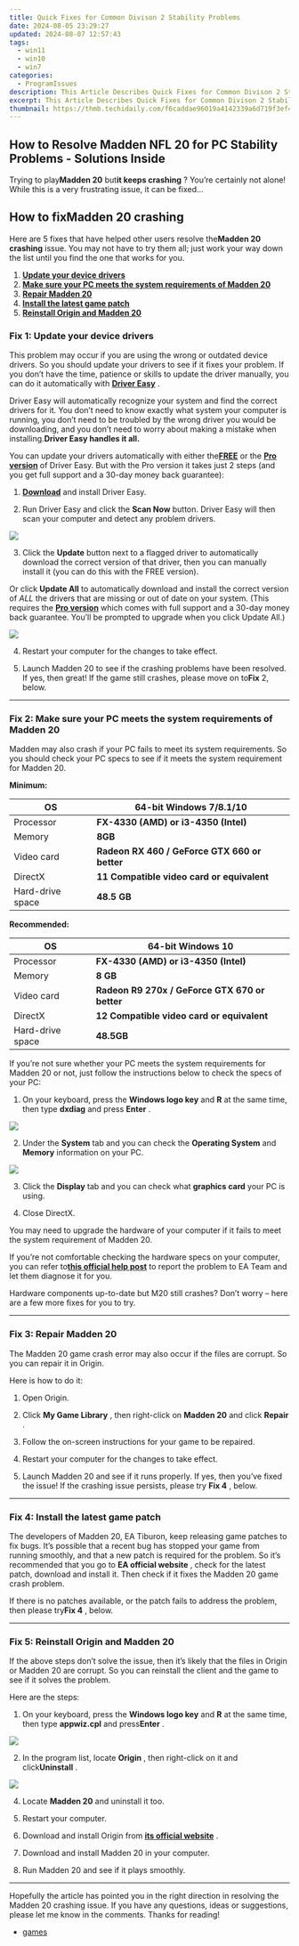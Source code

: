 ```yaml
---
title: Quick Fixes for Common Divison 2 Stability Problems
date: 2024-08-05 23:29:27
updated: 2024-08-07 12:57:43
tags:
  - win11
  - win10
  - win7
categories:
  - ProgramIssues
description: This Article Describes Quick Fixes for Common Divison 2 Stability Problems
excerpt: This Article Describes Quick Fixes for Common Divison 2 Stability Problems
thumbnail: https://thmb.techidaily.com/f6caddae96019a4142339a6d719f3ef49075dd557e8c99c8c7fa75aee528315d.jpg
---
```


## How to Resolve Madden NFL 20 for PC Stability Problems - Solutions Inside

Trying to play**Madden 20** but**it keeps crashing** ? You’re certainly not alone! While this is a very frustrating issue, it can be fixed…

## How to fix**Madden 20** crashing

 Here are 5 fixes that have helped other users resolve the**Madden 20** **crashing** issue. You may not have to try them all; just work your way down the list until you find the one that works for you.

1. **[Update your device drivers](https://tools.techidaily.com/drivereasy/download/)**
2. **[Make sure your PC meets the system requirements of Madden 20](https://tools.techidaily.com/drivereasy/download/)**
3. **[Repair Madden 20](https://tools.techidaily.com/drivereasy/download/)**
4. **[Install the latest game patch](https://tools.techidaily.com/drivereasy/download/)**
5. **[Reinstall Origin and Madden 20](https://tools.techidaily.com/drivereasy/download/)**

### Fix 1: Update your device drivers

 This problem may occur if you are using the wrong or outdated device drivers. So you should update your drivers to see if it fixes your problem. If you don’t have the time, patience or skills to update the driver manually, you can do it automatically with **[Driver Easy](https://tools.techidaily.com/drivereasy/download/)**  .

 Driver Easy will automatically recognize your system and find the correct drivers for it. You don’t need to know exactly what system your computer is running, you don’t need to be troubled by the wrong driver you would be downloading, and you don’t need to worry about making a mistake when installing.**Driver Easy handles it all.**

 You can update your drivers automatically with either the[**FREE**](https://tools.techidaily.com/drivereasy/download/) or the[](https://tools.techidaily.com/drivereasy/download/) **[Pro version](https://tools.techidaily.com/drivereasy/download/)**  of Driver Easy. But with the Pro version it takes just 2 steps (and you get full support and a 30-day money back guarantee):

 1) **[Download](https://tools.techidaily.com/drivereasy/download/)**  and install Driver Easy.

 2) Run Driver Easy and click the **Scan Now** button. Driver Easy will then scan your computer and detect any problem drivers.

![](https://images.drivereasy.com/wp-content/uploads/2019/06/image-439.png)

 3) Click the **Update**  button next to a flagged driver to automatically download the correct version of that driver, then you can manually install it (you can do this with the FREE version).

 Or click **Update All** to automatically download and install the correct version of _ALL_ the drivers that are missing or out of date on your system. (This requires the **[Pro version](https://tools.techidaily.com/drivereasy/download/)**  which comes with full support and a 30-day money back guarantee. You’ll be prompted to upgrade when you click Update All.)

![](https://images.drivereasy.com/wp-content/uploads/2019/08/image-283.png)

4) Restart your computer for the changes to take effect.

5) Launch Madden 20 to see if the crashing problems have been resolved. If yes, then great! If the game still crashes, please move on to**Fix** 2, below.

---

### Fix 2: Make sure your PC meets the system requirements of Madden 20

 Madden may also crash if your PC fails to meet its system requirements. So you should check your PC specs to see if it meets the system requirement for Madden 20.

**Minimum:**

| OS               | **64-bit Windows 7/8.1/10**                   |
| ---------------- | --------------------------------------------- |
| Processor        | **FX-4330 (AMD) or i3-4350 (Intel)**          |
| Memory           | **8GB**                                       |
| Video card       | **Radeon RX 460 / GeForce GTX 660 or better** |
| DirectX          | **11 Compatible video card or equivalent**    |
| Hard-drive space | **48.5 GB**                                   |

**Recommended:**

| OS               | **64-bit Windows 10**                          |
| ---------------- | ---------------------------------------------- |
| Processor        | **FX-4330 (AMD) or i3-4350 (Intel)**           |
| Memory           | **8 GB**                                       |
| Video card       | **Radeon R9 270x / GeForce GTX 670 or better** |
| DirectX          | **12 Compatible video card or equivalent**     |
| Hard-drive space | **48.5GB**                                     |

 If you’re not sure whether your PC meets the system requirements for Madden 20 or not, just follow the instructions below to check the specs of your PC:

 1) On your keyboard, press the **Windows logo key** and **R** at the same time, then type **dxdiag** and press **Enter** .

![](https://images.drivereasy.com/wp-content/uploads/2019/03/image-13.png)

 2) Under the **System** tab and you can check the **Operating System**  and **Memory** information on your PC.

![](https://images.drivereasy.com/wp-content/uploads/2019/08/image-526.png)

 3) Click the **Display** tab and you can check what **graphics card** your PC is using.

 4) Close DirectX.

 You may need to upgrade the hardware of your computer if it fails to meet the system requirement of Madden 20.

 If you’re not comfortable checking the hardware specs on your computer, you can refer to[**this official help post**](https://help.ea.com/en-us/help/pc/how-to-gather-dxdiag-information/) to report the problem to EA Team and let them diagnose it for you.

 Hardware components up-to-date but M20 still crashes? Don’t worry – here are a few more fixes for you to try.

---

### Fix 3: Repair Madden 20

 The Madden 20 game crash error may also occur if the files are corrupt. So you can repair it in Origin.

Here is how to do it:

1) Open Origin.

2) Click **My Game Library** , then right-click on **Madden 20** and click **Repair** .

3) Follow the on-screen instructions for your game to be repaired.

4) Restart your computer for the changes to take effect.

5) Launch Madden 20 and see if it runs properly. If yes, then you’ve fixed the issue! If the crashing issue persists, please try **Fix 4** , below.

---

### Fix 4: Install the latest game patch

 The developers of Madden 20, EA Tiburon, keep releasing game patches to fix bugs. It’s possible that a recent bug has stopped your game from running smoothly, and that a new patch is required for the problem. So it’s recommended that you go to **EA official website**  , check for the latest patch, download and install it. Then check if it fixes the Madden 20 game crash problem.

 If there is no patches available, or the patch fails to address the problem, then please try**Fix 4** , below.

---

### Fix 5: Reinstall Origin and Madden 20

 If the above steps don’t solve the issue, then it’s likely that the files in Origin or Madden 20 are corrupt. So you can reinstall the client and the game to see if it solves the problem.

Here are the steps:

 1) On your keyboard, press the **Windows logo key** and **R** at the same time, then type **appwiz.cpl** and press**Enter** .

![](https://images.drivereasy.com/wp-content/uploads/2019/10/image-174.png)

 2) In the program list, locate **Origin** , then right-click on it and click**Uninstall** .

![](https://images.drivereasy.com/wp-content/uploads/2019/10/image-175-1024x499.png)

 4) Locate **Madden 20** and uninstall it too.

 5) Restart your computer.

 6) Download and install Origin from **[its official website](https://www.origin.com/)**  .

 7) Download and install Madden 20 in your computer.

 8) Run Madden 20 and see if it plays smoothly.

---

 Hopefully the article has pointed you in the right direction in resolving the Madden 20 crashing issue. If you have any questions, ideas or suggestions, please let me know in the comments. Thanks for reading!

* [games](https://tools.techidaily.com/drivereasy/download/)

<ins class="adsbygoogle"
     style="display:block"
     data-ad-format="autorelaxed"
     data-ad-client="ca-pub-7571918770474297"
     data-ad-slot="1223367746"></ins>



<ins class="adsbygoogle"
     style="display:block"
     data-ad-client="ca-pub-7571918770474297"
     data-ad-slot="8358498916"
     data-ad-format="auto"
     data-full-width-responsive="true"></ins>
